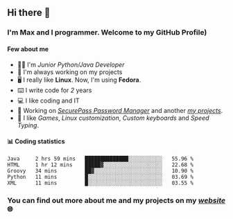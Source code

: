 ## Hi there 👋
### I'm Max and I programmer. Welcome to my GitHub Profile)

#### **Few about me**
- 👨‍💻 I'm _Junior Python/Java Developer_
- 📁 I'm always working on my projects
- 🖥️ I really like **Linux**. Now, I'm using **Fedora**.
- ⌨️ I write code for _2_ years
- 💻 I like coding and IT
- 📃 Working on *[SecurePass Password Manager](https://github.com/merive/SecurePass)* and another *[my projects](https://merive.herokuapp.com/projects)*.
- 👾 I like _Games_, _Linux customization_, _Custom keyboards_ and _Speed Typing_.

#### 📊 **Coding statistics**
<!--START_SECTION:waka-->
```text
Java     2 hrs 59 mins   ██████████████░░░░░░░░░░░   55.96 % 
HTML     1 hr 12 mins    █████▓░░░░░░░░░░░░░░░░░░░   22.68 % 
Groovy   34 mins         ██▓░░░░░░░░░░░░░░░░░░░░░░   10.90 % 
Python   11 mins         █░░░░░░░░░░░░░░░░░░░░░░░░   03.69 % 
XML      11 mins         █░░░░░░░░░░░░░░░░░░░░░░░░   03.55 % 
```
<!--END_SECTION:waka-->

### **You can find out more about me and my projects on my _[website](https://merive.herokuapp.com/)_ 🌐**
